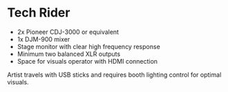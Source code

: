 # Tech Rider

- 2x Pioneer CDJ-3000 or equivalent
- 1x DJM-900 mixer
- Stage monitor with clear high frequency response
- Minimum two balanced XLR outputs
- Space for visuals operator with HDMI connection

Artist travels with USB sticks and requires booth lighting control for optimal visuals.
